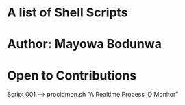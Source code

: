 # A list of Shell Scripts
# Author: Mayowa Bodunwa
# Open to Contributions


Script 001 --> procidmon.sh "A Realtime Process ID Monitor"
